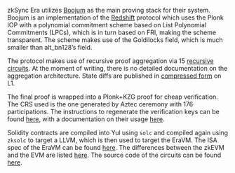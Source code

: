 zkSync Era utilizes [Boojum](https://github.com/matter-labs/era-boojum/tree/main) as the main proving stack for their system. Boojum is an implementation of the [Redshift](https://eprint.iacr.org/2019/1400.pdf) protocol which uses the Plonk IOP with a polynomial commitment scheme based on List Polynomial Commitments (LPCs), which is in turn based on FRI, making the scheme transparent. The scheme makes use of the Goldilocks field, which is much smaller than alt_bn128’s field.

The protocol makes use of recursive proof aggregation via 15 [recursive circuits](https://github.com/matter-labs/era-zkevm_test_harness/blob/3cd647aa57fc2e1180bab53f7a3b61ec47502a46/circuit_definitions/src/circuit_definitions/recursion_layer/mod.rs#L29). At the moment of writing, there is no detailed documentation on the aggregation architecture. State diffs are published in [compressed form](https://github.com/matter-labs/zksync-era/blob/main/docs/specs/data_availability/pubdata.md) on L1.

The final proof is wrapped into a Plonk+KZG proof for cheap verification. The CRS used is the one generated by Aztec ceremony with 176 participations. The instructions to regenerate the verification keys can be found [here](https://github.com/matter-labs/zksync-era/tree/main/prover/vk_setup_data_generator_server_fri), with a documentation on their usage [here](https://github.com/matter-labs/zksync-era/blob/main/docs/guides/advanced/prover_keys.md).

Solidity contracts are compiled into Yul using `solc` and compiled again using `zksolc` to target a LLVM, which is then used to target the EraVM. The ISA spec of the EraVM can be found [here](https://matter-labs.github.io/eravm-spec/spec.html).  The differences between the zkEVM and the EVM are listed [here](https://docs.zksync.io/build/developer-reference/differences-with-ethereum.html). The source code of the circuits can be found [here](https://github.com/matter-labs/era-zkevm_circuits).
